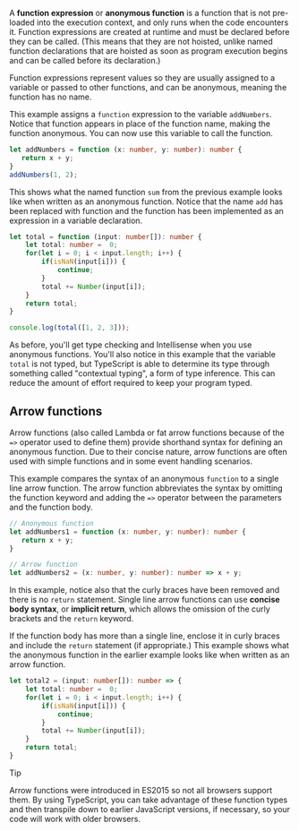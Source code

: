 A **function expression** or **anonymous function** is a function that is not pre-loaded into the execution context, and only runs when the code encounters it. Function expressions are created at runtime and must be declared before they can be called. (This means that they are not hoisted, unlike named function declarations that are hoisted as soon as program execution begins and can be called before its declaration.)

Function expressions represent values so they are usually assigned to a variable or passed to other functions, and can be anonymous, meaning the function has no name.

This example assigns a `function` expression to the variable `addNumbers`. Notice that function appears in place of the function name, making the function anonymous. You can now use this variable to call the function.

```typescript
let addNumbers = function (x: number, y: number): number {
   return x + y;
}
addNumbers(1, 2);
```

This shows what the named function `sum` from the previous example looks like when written as an anonymous function. Notice that the name `add` has been replaced with function and the function has been implemented as an expression in a variable declaration.

```typescript
let total = function (input: number[]): number {
    let total: number =  0;
    for(let i = 0; i < input.length; i++) {
        if(isNaN(input[i])) {
            continue;
        }
        total += Number(input[i]);
    }
    return total;
}

console.log(total([1, 2, 3]));
```

As before, you'll get type checking and Intellisense when you use anonymous functions. You'll also notice in this example that the variable `total` is not typed, but TypeScript is able to determine its type through something called "contextual typing", a form of type inference. This can reduce the amount of effort required to keep your program typed.

## Arrow functions

Arrow functions (also called Lambda or fat arrow functions because of the `=>` operator used to define them) provide shorthand syntax for defining an anonymous function. Due to their concise nature, arrow functions are often used with simple functions and in some event handling scenarios.

This example compares the syntax of an anonymous `function` to a single line arrow function. The arrow function abbreviates the syntax by omitting the function keyword and adding the `=>` operator between the parameters and the function body.

```typescript
// Anonymous function
let addNumbers1 = function (x: number, y: number): number {
   return x + y;
}

// Arrow function
let addNumbers2 = (x: number, y: number): number => x + y;
```

In this example, notice also that the curly braces have been removed and there is no `return` statement. Single line arrow functions can use **concise body syntax**, or **implicit return**, which allows the omission of the curly brackets and the `return` keyword.

If the function body has more than a single line, enclose it in curly braces and include the `return` statement (if appropriate.) This example shows what the anonymous function in the earlier example looks like when written as an arrow function.

```typescript
let total2 = (input: number[]): number => {
    let total: number =  0;
    for(let i = 0; i < input.length; i++) {
        if(isNaN(input[i])) {
            continue;
        }
        total += Number(input[i]);
    }
    return total;
}
```

> [!TIP]
> Arrow functions were introduced in ES2015 so not all browsers support them. By using TypeScript, you can take advantage of these function types and then transpile down to earlier JavaScript versions, if necessary, so your code will work with older browsers.

